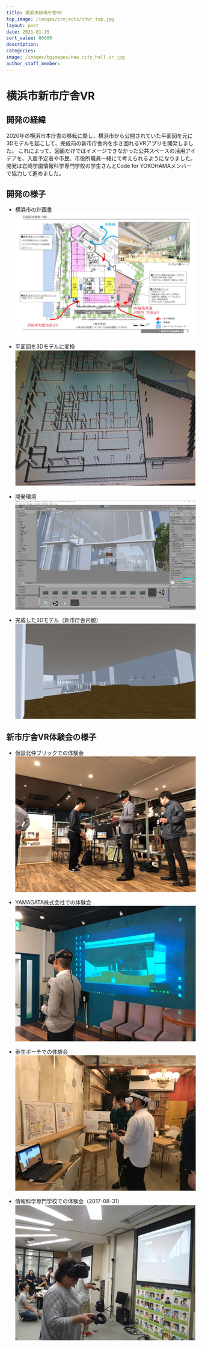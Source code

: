 ```yaml
---
title: 横浜市新市庁舎VR
top_image: /images/projects/chvr_top.jpg
layout: post
date: 2021-01-15
sort_value: 00600
description:
categories:
image: /images/bgimages/new_city_hall_vr.jpg
author_staff_member:
---
```


# 横浜市新市庁舎VR

## 開発の経緯
2020年の横浜市本庁舎の移転に際し、横浜市から公開されていた平面図を元に3Dモデルを起こして、完成前の新市庁舎内を歩き回れるVRアプリを開発しました。
これによって、図面だけではイメージできなかった公共スペースの活用アイデアを、入居予定者や市民、市役所職員一緒にで考えられるようになりました。
開発は岩崎学園情報科学専門学校の学生さんとCode for YOKOHAMAメンバーで協力して進めました。



## 開発の様子

- 横浜市の計画書
![](/images/projects/chvr_plan.png)

- 平面図を3Dモデルに変換
![](/images/projects/chvr_cad.png)

- 開発環境
![](/images/projects/chvr_dev.jpg)

- 完成した3Dモデル（新市庁舎内観）
![](/images/projects/chvr_app.jpg)


## 新市庁舎VR体験会の様子

- 仮設北仲ブリックでの体験会
![](/images/projects/chvr_event_1.jpg)

- YAMAGATA株式会社での体験会
![](/images/projects/chvr_event_2.jpg)

- 泰生ポーチでの体験会
![](/images/projects/chvr_event_3.jpg)

- 情報科学専門学校での体験会（2017-08-31）
![](/images/projects/chvr_event_isc.png)